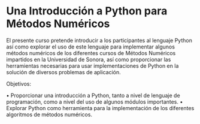 # Una Introducción a Python para Métodos Numéricos

El presente curso pretende introducir a los participantes al lenguaje Python así como explorar el uso de este lenguaje para implementar algunos métodos numéricos de los diferentes cursos de Métodos Numéricos impartidos en la Universidad de Sonora, así como proporcionar las herramientas necesarias para usar implementaciones de Python en la solución de diversos problemas de aplicación.

Objetivos:

•	Proporcionar una introducción a Python, tanto a nivel de lenguaje de programación, como a nivel del uso de algunos módulos importantes. 
•	Explorar Python como herramienta para la implementación de los diferentes algoritmos de métodos numéricos.
